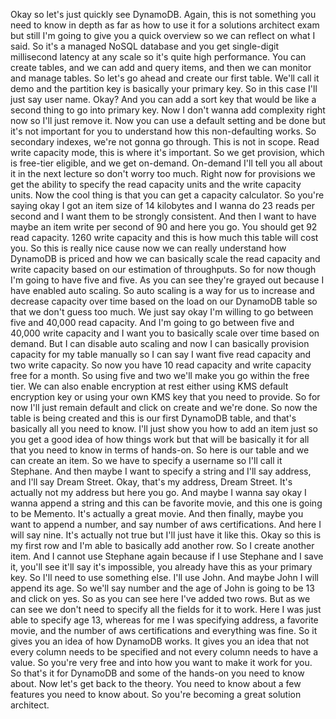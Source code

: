 
<v Instructor>Okay so let's just quickly see DynamoDB.</v>
Again, this is not something you need to know
in depth as far as how to use it
for a solutions architect exam
but still I'm going to give you a quick overview
so we can reflect on what I said.
So it's a managed NoSQL database
and you get single-digit millisecond latency
at any scale so it's quite high performance.
You can create tables, and we can add and query items,
and then we can monitor and manage tables.
So let's go ahead and create our first table.
We'll call it demo and the partition key
is basically your primary key.
So in this case I'll just say user name.
Okay?
And you can add a sort key that would be like
a second thing to go into primary key.
Now I don't wanna add complexity right now
so I'll just remove it.
Now you can use a default setting and be done
but it's not important for you to understand
how this non-defaulting works.
So secondary indexes, we're not gonna go through.
This is not in scope.
Read write capacity mode, this is where it's important.
So we get provision, which is free-tier eligible,
and we get on-demand.
On-demand I'll tell you all about it
in the next lecture so don't worry too much.
Right now for provisions we get the ability
to specify the read capacity units
and the write capacity units.
Now the cool thing is that you
can get a capacity calculator.
So you're saying okay I got an item size
of 14 kilobytes and I wanna do 23 reads per second
and I want them to be strongly consistent.
And then I want to have maybe
an item write per second of 90 and here you go.
You should get 92 read capacity.
1260 write capacity and this is how much
this table will cost you.
So this is really nice cause now
we can really understand how DynamoDB
is priced and how we can basically scale
the read capacity and write capacity based
on our estimation of throughputs.
So for now though I'm going to have five and five.
As you can see they're grayed out
because I have enabled auto scaling.
So auto scaling is a way for us
to increase and decrease capacity over time
based on the load on our DynamoDB table
so that we don't guess too much.
We just say okay I'm willing to go
between five and 40,000 read capacity.
And I'm going to go between five
and 40,000 write capacity and I want you
to basically scale over time based on demand.
But I can disable auto scaling
and now I can basically provision capacity
for my table manually so I can say I want
five read capacity and two write capacity.
So now you have 10 read capacity
and write capacity free for a month.
So using five and two we'll make you go
within the free tier.
We can also enable encryption at rest
either using KMS default encryption key
or using your own KMS key that you need to provide.
So for now I'll just remain default
and click on create and we're done.
So now the table is being created
and this is our first DynamoDB table,
and that's basically all you need to know.
I'll just show you how to add an item
just so you get a good idea of how things work
but that will be basically it for all
that you need to know in terms of hands-on.
So here is our table and we can create an item.
So we have to specify a username so I'll call it Stephane.
And then maybe I want to specify a string
and I'll say address, and I'll say Dream Street.
Okay, that's my address, Dream Street.
It's actually not my address but here you go.
And maybe I wanna say okay I wanna append a string
and this can be favorite movie,
and this one is going to be Memento.
It's actually a great movie.
And then finally, maybe you want to append a number,
and say number of aws certifications.
And here I will say nine.
It's actually not true but I'll just have it like this.
Okay so this is my first row and I'm able
to basically add another row.
So I create another item.
And I cannot use Stephane again
because if I use Stephane and I save it,
you'll see it'll say it's impossible,
you already have this as your primary key.
So I'll need to use something else.
I'll use John.
And maybe John I will append its age.
So we'll say number and the age of John
is going to be 13 and click on yes.
So as you can see here I've added two rows.
But as we can see we don't need to specify
all the fields for it to work.
Here I was just able to specify age 13,
whereas for me I was specifying address,
a favorite movie, and the number of aws certifications
and everything was fine.
So it gives you an idea of how DynamoDB works.
It gives you an idea that not every column needs
to be specified and not every column needs to have a value.
So you're very free and into how
you want to make it work for you.
So that's it for DynamoDB and some
of the hands-on you need to know about.
Now let's get back to the theory.
You need to know about a few features
you need to know about.
So you're becoming a great solution architect.